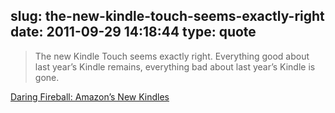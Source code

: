 slug: the-new-kindle-touch-seems-exactly-right
date: 2011-09-29 14:18:44
type: quote
---

> The new Kindle Touch seems exactly right. Everything good about last year’s Kindle remains, everything bad about last year’s Kindle is gone.

[Daring Fireball: Amazon’s New Kindles](http://daringfireball.net/2011/09/amazons_new_kindles)
